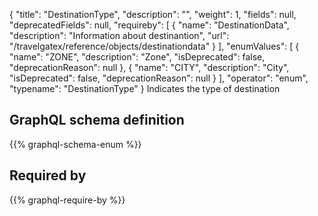 {
  "title": "DestinationType",
  "description": "",
  "weight": 1,
  "fields": null,
  "deprecatedFields": null,
  "requireby": [
    {
      "name": "DestinationData",
      "description": "Information about destinantion",
      "url": "/travelgatex/reference/objects/destinationdata"
    }
  ],
  "enumValues": [
    {
      "name": "ZONE",
      "description": "Zone",
      "isDeprecated": false,
      "deprecationReason": null
    },
    {
      "name": "CITY",
      "description": "City",
      "isDeprecated": false,
      "deprecationReason": null
    }
  ],
  "operator": "enum",
  "typename": "DestinationType"
}
Indicates the type of destination
## GraphQL schema definition

{{% graphql-schema-enum %}}

## Required by

{{% graphql-require-by %}}
